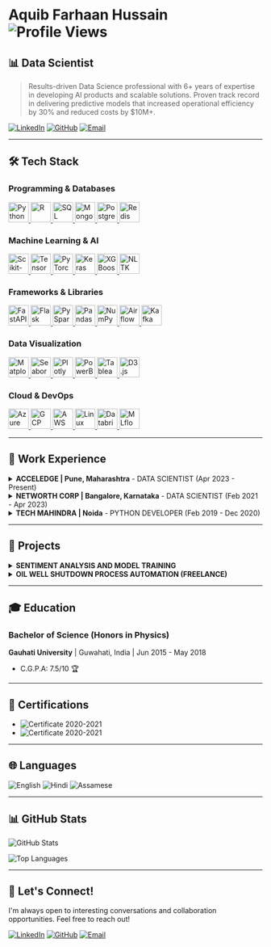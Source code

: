 # Aquib Farhaan Hussain ![Profile Views](https://komarev.com/ghpvc/?username=aquib97&color=blue)

## 📊 Data Scientist

> Results-driven Data Science professional with 6+ years of expertise in developing AI products and scalable solutions. Proven track record in delivering predictive models that increased operational efficiency by 30% and reduced costs by $10M+.

[![LinkedIn](https://img.shields.io/badge/LinkedIn-0077B5?style=for-the-badge&logo=linkedin&logoColor=white)](https://linkedin.com/in/aquibfarhaan/) [![GitHub](https://img.shields.io/badge/GitHub-100000?style=for-the-badge&logo=github&logoColor=white)](https://github.com/aquib97) [![Email](https://img.shields.io/badge/Email-D14836?style=for-the-badge&logo=gmail&logoColor=white)](mailto:aquib.farhaan2@gmail.com)

---

## 🛠️ Tech Stack

### Programming & Databases
<a href="https://www.python.org/" target="_blank">
  <img src="https://cdn.jsdelivr.net/npm/simple-icons@v9/icons/python.svg" alt="Python" height="40" width="40"/>
</a>
<a href="https://www.r-project.org/" target="_blank">
  <img src="https://cdn.jsdelivr.net/npm/simple-icons@v9/icons/r.svg" alt="R" height="40" width="40"/>
</a>
<a href="https://www.mysql.com/" target="_blank">
  <img src="https://cdn.jsdelivr.net/npm/simple-icons@v9/icons/mysql.svg" alt="SQL" height="40" width="40"/>
</a>
<a href="https://www.mongodb.com/" target="_blank">
  <img src="https://cdn.jsdelivr.net/npm/simple-icons@v9/icons/mongodb.svg" alt="MongoDB" height="40" width="40"/>
</a>
<a href="https://www.postgresql.org/" target="_blank">
  <img src="https://cdn.jsdelivr.net/npm/simple-icons@v9/icons/postgresql.svg" alt="PostgreSQL" height="40" width="40"/>
</a>
<a href="https://redis.io/" target="_blank">
  <img src="https://cdn.jsdelivr.net/npm/simple-icons@v9/icons/redis.svg" alt="Redis" height="40" width="40"/>
</a>

### Machine Learning & AI
<a href="https://scikit-learn.org/" target="_blank">
  <img src="https://cdn.jsdelivr.net/npm/simple-icons@v9/icons/scikit-learn.svg" alt="Scikit-Learn" height="40" width="40"/>
</a>
<a href="https://www.tensorflow.org/" target="_blank">
  <img src="https://cdn.jsdelivr.net/npm/simple-icons@v9/icons/tensorflow.svg" alt="TensorFlow" height="40" width="40"/>
</a>
<a href="https://pytorch.org/" target="_blank">
  <img src="https://cdn.jsdelivr.net/npm/simple-icons@v9/icons/pytorch.svg" alt="PyTorch" height="40" width="40"/>
</a>
<a href="https://keras.io/" target="_blank">
  <img src="https://cdn.jsdelivr.net/npm/simple-icons@v9/icons/keras.svg" alt="Keras" height="40" width="40"/>
</a>
<a href="https://xgboost.readthedocs.io/" target="_blank">
  <img src="https://cdn.jsdelivr.net/npm/simple-icons@v9/icons/xgboost.svg" alt="XGBoost" height="40" width="40"/>
</a>
<a href="https://www.nltk.org/" target="_blank">
  <img src="https://cdn.jsdelivr.net/npm/simple-icons@v9/icons/python.svg" alt="NLTK" height="40" width="40"/>
</a>

### Frameworks & Libraries
<a href="https://fastapi.tiangolo.com/" target="_blank">
  <img src="https://cdn.jsdelivr.net/npm/simple-icons@v9/icons/fastapi.svg" alt="FastAPI" height="40" width="40"/>
</a>
<a href="https://flask.palletsprojects.com/" target="_blank">
  <img src="https://cdn.jsdelivr.net/npm/simple-icons@v9/icons/flask.svg" alt="Flask" height="40" width="40"/>
</a>
<a href="https://spark.apache.org/" target="_blank">
  <img src="https://cdn.jsdelivr.net/npm/simple-icons@v9/icons/apache-spark.svg" alt="PySpark" height="40" width="40"/>
</a>
<a href="https://pandas.pydata.org/" target="_blank">
  <img src="https://cdn.jsdelivr.net/npm/simple-icons@v9/icons/pandas.svg" alt="Pandas" height="40" width="40"/>
</a>
<a href="https://numpy.org/" target="_blank">
  <img src="https://cdn.jsdelivr.net/npm/simple-icons@v9/icons/numpy.svg" alt="NumPy" height="40" width="40"/>
</a>
<a href="https://airflow.apache.org/" target="_blank">
  <img src="https://cdn.jsdelivr.net/npm/simple-icons@v9/icons/apache-airflow.svg" alt="Airflow" height="40" width="40"/>
</a>
<a href="https://kafka.apache.org/" target="_blank">
  <img src="https://cdn.jsdelivr.net/npm/simple-icons@v9/icons/apache-kafka.svg" alt="Kafka" height="40" width="40"/>
</a>

### Data Visualization
<a href="https://matplotlib.org/" target="_blank">
  <img src="https://cdn.jsdelivr.net/npm/simple-icons@v9/icons/python.svg" alt="Matplotlib" height="40" width="40"/>
</a>
<a href="https://seaborn.pydata.org/" target="_blank">
  <img src="https://cdn.jsdelivr.net/npm/simple-icons@v9/icons/python.svg" alt="Seaborn" height="40" width="40"/>
</a>
<a href="https://plotly.com/" target="_blank">
  <img src="https://cdn.jsdelivr.net/npm/simple-icons@v9/icons/plotly.svg" alt="Plotly" height="40" width="40"/>
</a>
<a href="https://powerbi.microsoft.com/" target="_blank">
  <img src="https://cdn.jsdelivr.net/npm/simple-icons@v9/icons/power-bi.svg" alt="PowerBI" height="40" width="40"/>
</a>
<a href="https://www.tableau.com/" target="_blank">
  <img src="https://cdn.jsdelivr.net/npm/simple-icons@v9/icons/tableau.svg" alt="Tableau" height="40" width="40"/>
</a>
<a href="https://d3js.org/" target="_blank">
  <img src="https://cdn.jsdelivr.net/npm/simple-icons@v9/icons/d3-dot-js.svg" alt="D3.js" height="40" width="40"/>
</a>

### Cloud & DevOps
<a href="https://azure.microsoft.com/" target="_blank">
  <img src="https://cdn.jsdelivr.net/npm/simple-icons@v9/icons/microsoftazure.svg" alt="Azure" height="40" width="40"/>
</a>
<a href="https://cloud.google.com/" target="_blank">
  <img src="https://cdn.jsdelivr.net/npm/simple-icons@v9/icons/googlecloud.svg" alt="GCP" height="40" width="40"/>
</a>
<a href="https://aws.amazon.com/" target="_blank">
  <img src="https://cdn.jsdelivr.net/npm/simple-icons@v9/icons/amazonaws.svg" alt="AWS" height="40" width="40"/>
</a>
<a href="https://www.linux.org/" target="_blank">
  <img src="https://cdn.jsdelivr.net/npm/simple-icons@v9/icons/linux.svg" alt="Linux" height="40" width="40"/>
</a>
<a href="https://www.databricks.com/" target="_blank">
  <img src="https://cdn.jsdelivr.net/npm/simple-icons@v9/icons/databricks.svg" alt="Databricks" height="40" width="40"/>
</a>
<a href="https://mlflow.org/" target="_blank">
  <img src="https://cdn.jsdelivr.net/npm/simple-icons@v9/icons/mlflow.svg" alt="MLflow" height="40" width="40"/>
</a>

---

## 💼 Work Experience

<details>
<summary><strong>ACCELEDGE | Pune, Maharashtra</strong> - DATA SCIENTIST (Apr 2023 - Present)</summary>

#### VOICE BOT PLATFORM
- Engineered a scalable voice bot integrated with dialer API, managing 10,000+ daily calls through MongoDB and temporary caching, resulting in 40% improved customer engagement.
- Created an end-to-end service for real-time audio interactions with speech-to-text transcription and multilingual support, reducing response time by 65% and increasing user satisfaction by 45%.
- Integrated GenAI (OpenAI + LangChain) to generate dynamic responses, boosting system efficiency by 35% and expanding language capabilities to support 8+ languages.
- Established a robust audio response pipeline with session-aware memory management, decreasing latency by 50% while maintaining 99.5% uptime.

#### WEB BOT PLATFORM
- Created a scalable chatbot platform for web and WhatsApp applications using JSON-based architecture, increasing user engagement by 55% and reducing customer service costs by 30%.
- Configured MongoDB for session management and applied RAG techniques with LLM and Hugging Face models, improving response accuracy by 40% and reducing processing time by 25%.
- Enhanced platform functionality with API integration, sentiment analysis, and multilingual support, resulting in 65% higher user retention and 70% faster query resolution.

#### AUDIO PROCESSING AND NLP AUTOMATION
- Constructed FastAPI microservices for multilingual audio pipelines with SpeechBrain and Google STT, processing 5,000+ monthly audio files with 98% accuracy.
- Architected APIs with flexible input support, token-based security, and fault handling, reducing system failures by 75% and improving cross-language NLP task efficiency by 60%.

#### DATA SCRAPING AND AUTOMATION
- Developed Selenium-based web scraping tool that reduced manual data collection time by 90%, extracting and processing 500+ data files daily.
- Established post-processing pipelines and daily logging system integrated with SQL database, enabling real-time visualization that improved decision-making speed by 70%.
</details>

<details>
<summary><strong>NETWORTH CORP | Bangalore, Karnataka</strong> - DATA SCIENTIST (Feb 2021 - Apr 2023)</summary>

#### TOTAL EXTRACT LOSS OPTIMIZATION
- Conducted root cause analysis using regression techniques and Shap value-driven feature importance, identifying 8 key factors affecting yield loss.
- Formulated optimal process control parameters based on historical data analysis, resulting in 0.65% yield increase and $450K annual savings.
- Engineered scalable data models and pipelines that accelerated analysis of high-volume datasets by 40%, enabling weekly instead of monthly reporting.

#### SPACE OPTIMIZATION
- Devised an optimization algorithm for SKU combination in route assembly, maximizing truck space utilization by 35% and reducing transportation costs by $300K monthly.

#### ELECTRICITY FORECAST IN BREWERIES
- Analyzed 15-minute interval electricity consumption patterns across brewery operations, identifying peak usage periods and optimization opportunities.
- Applied time series forecasting techniques achieving 90% prediction accuracy with LSTM models, enabling 15% reduction in electricity costs through optimized scheduling.

#### OTHER ACHIEVEMENTS
- Programmed an automation tool for MRP controller validation and SAP responsibility management, handling 20+ daily incidents automatically and reducing manual processing time by 85%.
- Built an SLA breach monitoring system with automated alerts, helping prioritize critical cases and contributing to $10M cost savings through improved incident management.
</details>

<details>
<summary><strong>TECH MAHINDRA | Noida</strong> - PYTHON DEVELOPER (Feb 2019 - Dec 2020)</summary>

- Created Python-based data processing applications that improved operational efficiency by 30% and reduced manual data handling by 65%.
- Established ETL processes using Pandas and NumPy, processing 2TB+ of data monthly from various sources with 99.8% accuracy.
- Developed RESTful APIs with Flask that decreased system integration time by 40% and enabled real-time data exchange between 5+ systems.
- Collaborated with cross-functional teams to deliver data-driven solutions that reduced decision-making time by 50%.
- Systematized reporting processes, cutting report generation time by 75% and eliminating errors while improving data visualization by 60%.
</details>

---

## 🚀 Projects

<details>
<summary><strong>SENTIMENT ANALYSIS AND MODEL TRAINING</strong></summary>

- Processed and analyzed 1.6M Twitter records to classify sentiment with 92% accuracy, improving customer insight generation by 40%.
- Evaluated multiple models (GloVe+Stacked Bi-LSTM, ANN, Logistic Regression), achieving 15% performance improvement over baseline models.
</details>

<details>
<summary><strong>OIL WELL SHUTDOWN PROCESS AUTOMATION (FREELANCE)</strong></summary>

- Examined neighboring well behavior within specified radius of center well shutdown, analyzing 13GB of data from 60 wells.
- Applied predictive analysis techniques that reduced shutdown planning time by 65% and improved production forecasting accuracy by 30%.
- Automated visualization process, enabling stakeholders to identify patterns 5x faster and make data-driven decisions.
</details>

---

## 🎓 Education

### Bachelor of Science (Honors in Physics)
**Gauhati University** | Guwahati, India | Jun 2015 - May 2018
- C.G.P.A: 7.5/10 🏆

---

## 📜 Certifications

- ![Certificate](https://img.shields.io/badge/Certificate-Machine_Learning_Masters%20iNeuron%20Intelligence-blue) 2020-2021
- ![Certificate](https://img.shields.io/badge/Certificate-Business_Analytics_Masters%20iNeuron%20Intelligence-orange) 2020-2021

---

## 🌐 Languages

![English](https://img.shields.io/badge/English-Fluent-blue)
![Hindi](https://img.shields.io/badge/Hindi-Native-green)
![Assamese](https://img.shields.io/badge/Assamese-Native-green)

---

## 📊 GitHub Stats

![GitHub Stats](https://github-readme-stats.vercel.app/api?username=aquib97&show_icons=true&theme=radical)

![Top Languages](https://github-readme-stats.vercel.app/api/top-langs/?username=aquib97&layout=compact&theme=radical)

---

## 🤝 Let's Connect!

I'm always open to interesting conversations and collaboration opportunities. Feel free to reach out!

[![LinkedIn](https://img.shields.io/badge/Let's_connect_on-LinkedIn-0077B5?style=for-the-badge&logo=linkedin&logoColor=white)](https://linkedin.com/in/aquibfarhaan/)
[![GitHub](https://img.shields.io/badge/Check_my_repos_on-GitHub-100000?style=for-the-badge&logo=github&logoColor=white)](https://github.com/aquib97)
[![Email](https://img.shields.io/badge/Send_me_an-Email-D14836?style=for-the-badge&logo=gmail&logoColor=white)](mailto:aquib.farhaan2@gmail.com)
